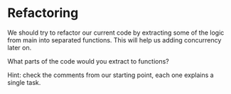 # Refactoring

We should try to refactor our current code by extracting some of the logic from main into
separated functions. This will help us adding concurrency later on.

What parts of the code would you extract to functions?

Hint: check the comments from our starting point, each one explains a single task.